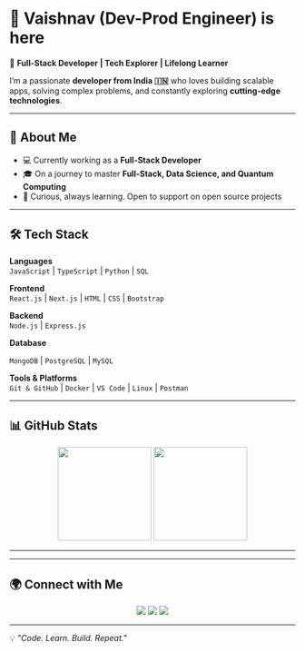 # 👋 Vaishnav (Dev-Prod Engineer) is here   

🚀 **Full-Stack Developer | Tech Explorer | Lifelong Learner**  

I’m a passionate **developer from India 🇮🇳** who loves building scalable apps, solving complex problems, and constantly exploring **cutting-edge technologies**.  

---

## 🌟 About Me  
- 💻 Currently working as a **Full-Stack Developer**
- 🎓 On a journey to master **Full-Stack, Data Science, and Quantum Computing**
- 🌱 Curious, always learning. Open to support on open source projects

---

## 🛠️ Tech Stack  

**Languages**  
`JavaScript` | `TypeScript` | `Python` | `SQL`  

**Frontend**  
`React.js` | `Next.js` | `HTML` | `CSS` | `Bootstrap`  

**Backend**  
`Node.js` | `Express.js` 

**Database**

`MongoDB` | `PostgreSQL` | `MySQL`  

**Tools & Platforms**  
`Git & GitHub` | `Docker` | `VS Code` | `Linux` | `Postman`  

---

## 📊 GitHub Stats  

<p align="center">
  <img src="https://github-readme-stats.vercel.app/api?username=vaishnavnishanth3&show_icons=true&theme=radical" height="165">
  <img src="https://github-readme-stats.vercel.app/api/top-langs/?username=vaishnavnishanth3&layout=compact&theme=radical" height="165">
</p>  

---

<!--## 🚀 Featured Projects  

🔹 [**Multi-User PDF Upload System**](#) – A **React + Node.js + MongoDB** project with user/admin logins and PDF uploads.
🔹 [**Org Management Portal**](#) – Website with secure secretary logins, file handling, and modern UI.  -->

---

## 🌍 Connect with Me  

<p align="center">
  <a href="https://www.linkedin.com/in/vaishnavnishanthav"><img src="https://img.shields.io/badge/-Vaishnav%20Nishanth-blue?style=flat&logo=Linkedin&logoColor=white"/></a>
  <a href="mailto:vaishnavnishanth3@gmail.com"><img src="https://img.shields.io/badge/-Email%20Me-c14438?style=flat&logo=Gmail&logoColor=white"/></a>
  <a href="https://github.com/vaishnavnishanth3"><img src="https://img.shields.io/badge/-GitHub-181717?style=flat&logo=github&logoColor=white"/></a>
</p>  

---

💡 *"Code. Learn. Build. Repeat."*  
